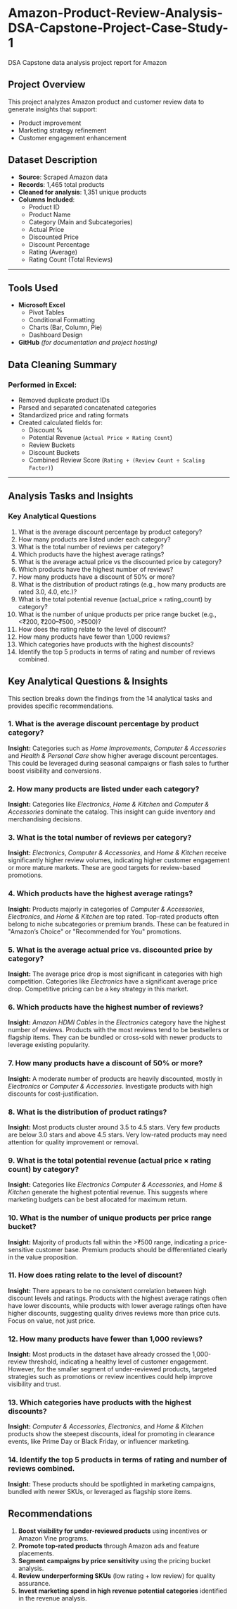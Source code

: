 # Amazon-Product-Review-Analysis-DSA-Capstone-Project-Case-Study-1
 DSA Capstone data analysis project report for Amazon
 
##  Project Overview
This project analyzes Amazon product and customer review data to generate insights that support:

- Product improvement
- Marketing strategy refinement
- Customer engagement enhancement

##  Dataset Description

- **Source**: Scraped Amazon data  
- **Records**: 1,465 total products  
- **Cleaned for analysis**: 1,351 unique products  
- **Columns Included**:
  - Product ID
  - Product Name
  - Category (Main and Subcategories)
  - Actual Price
  - Discounted Price
  - Discount Percentage
  - Rating (Average)
  - Rating Count (Total Reviews)

---
##  Tools Used

- **Microsoft Excel**
  - Pivot Tables
  - Conditional Formatting
  - Charts (Bar, Column, Pie)
  - Dashboard Design
- **GitHub** *(for documentation and project hosting)*

 
 ## Data Cleaning Summary
### Performed in Excel:
- Removed duplicate product IDs  
- Parsed and separated concatenated categories  
- Standardized price and rating formats  
- Created calculated fields for:
  - Discount %
  - Potential Revenue (`Actual Price × Rating Count`)
  - Review Buckets
  - Discount Buckets
  - Combined Review Score (`Rating + (Review Count ÷ Scaling Factor)`)
---

##  Analysis Tasks and Insights

### Key Analytical Questions
1. What is the average discount percentage by product category? 
2. How many products are listed under each category? 
3. What is the total number of reviews per category?  
4. Which products have the highest average ratings? 
5. What is the average actual price vs the discounted price by category? 
6. Which products have the highest number of reviews? 
7. How many products have a discount of 50% or more? 
8. What is the distribution of product ratings (e.g., how many products are rated 3.0, 4.0, etc.)? 
9. What is the total potential revenue (actual_price × rating_count) by category? 
10. What is the number of unique products per price range bucket (e.g., <₹200, ₹200–₹500, >₹500)? 
11. How does the rating relate to the level of discount? 
12. How many products have fewer than 1,000 reviews? 
13. Which categories have products with the highest discounts? 
14. Identify the top 5 products in terms of rating and number of reviews combined.


## Key Analytical Questions & Insights
This section breaks down the findings from the 14 analytical tasks and provides specific recommendations. 

### 1. What is the average discount percentage by product category?
**Insight:** Categories such as *Home Improvements*, *Computer & Accessories*  and *Health & Personal Care* show higher average discount percentages. This could be leveraged during seasonal campaigns or flash sales to further boost visibility and conversions.
### 2. How many products are listed under each category?
**Insight:** Categories like *Electronics*, *Home & Kitchen* and *Computer & Accessories* dominate the catalog. This insight can guide inventory and merchandising decisions.
### 3. What is the total number of reviews per category?
**Insight:** *Electronics*, *Computer & Accessories*, and *Home & Kitchen* receive significantly higher review volumes, indicating higher customer engagement or more mature markets. These are good targets for review-based promotions.
### 4. Which products have the highest average ratings?
**Insight:** Products majorly in categories of *Computer & Accessories*, *Electronics*, and *Home & Kitchen* are top rated. Top-rated products often belong to niche subcategories or premium brands. These can be featured in "Amazon’s Choice" or "Recommended for You" promotions.
### 5. What is the average actual price vs. discounted price by category?
**Insight:** The average price drop is most significant in categories with high competition. Categories like *Electronics* have a significant average price drop. Competitive pricing can be a key strategy in this market.
### 6. Which products have the highest number of reviews?
**Insight:** *Amazon HDMI Cables* in the *Electronics* category have the highest number of reviews. Products with the most reviews tend to be bestsellers or flagship items. They can be bundled or cross-sold with newer products to leverage existing popularity.
### 7. How many products have a discount of 50% or more?
**Insight:** A moderate number of products are heavily discounted, mostly in *Electronics* or *Computer & Accessories*. Investigate products with high discounts for cost-justification.
### 8. What is the distribution of product ratings?
**Insight:** Most products cluster around 3.5 to 4.5 stars. Very few products are below 3.0 stars and above 4.5 stars. Very low-rated products may need attention for quality improvement or removal.
### 9. What is the total potential revenue (actual price × rating count) by category?
**Insight:** Categories like *Electronics* *Computer & Accessories*, and *Home & Kitchen* generate the highest potential revenue. This suggests where marketing budgets can be best allocated for maximum return.
### 10. What is the number of unique products per price range bucket?
**Insight:** Majority of products fall within the >₹500 range, indicating a price-sensitive customer base. Premium products should be differentiated clearly in the value proposition.
### 11. How does rating relate to the level of discount?
**Insight:** There appears to be no consistent correlation between high discount levels and ratings. Products with the highest average ratings often have lower discounts,  while products with lower average ratings often have higher discounts, suggesting quality drives reviews more than price cuts. Focus on value, not just price.
### 12. How many products have fewer than 1,000 reviews?
**Insight:** Most products in the dataset have already crossed the 1,000-review threshold, indicating a healthy level of customer engagement. However, for the smaller segment of under-reviewed products, targeted strategies such as promotions or review incentives could help improve visibility and trust.
### 13. Which categories have products with the highest discounts?
**Insight:** *Computer & Accessories*, *Electronics*, and *Home & Kitchen* products show the steepest discounts, ideal for promoting in clearance events, like Prime Day or Black Friday, or influencer marketing.
### 14. Identify the top 5 products in terms of rating and number of reviews combined.
**Insight:** These products should be spotlighted in marketing campaigns, bundled with newer SKUs, or leveraged as flagship store items.


## Recommendations

1. **Boost visibility for under-reviewed products** using incentives or Amazon Vine programs.
2. **Promote top-rated products** through Amazon ads and feature placements.
3. **Segment campaigns by price sensitivity** using the pricing bucket analysis.
4. **Review underperforming SKUs** (low rating + low review) for quality assurance.
5. **Invest marketing spend in high revenue potential categories** identified in the revenue analysis.

